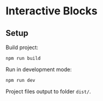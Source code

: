 # Interactive Blocks

## Setup

Build project:

```
npm run build
```

Run in development mode:

```
npm run dev
```

Project files output to folder `dist/`.